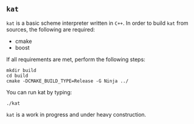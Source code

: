 ## `kat`

`kat` is a basic scheme interpreter written in `C++`. In order to build `kat` from sources, the
following are required:

* cmake
* boost

If all requirements are met, perform the following steps:

	mkdir build
	cd build
	cmake -DCMAKE_BUILD_TYPE=Release -G Ninja ../

You can run kat by typing:

	./kat

`kat` is a work in progress and under heavy construction.